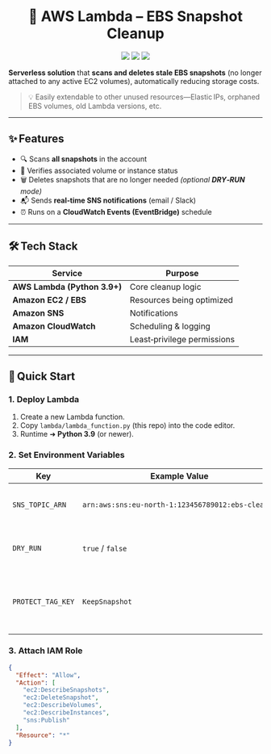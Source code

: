 <h1 align="center">🧹 AWS Lambda – EBS Snapshot Cleanup</h1>

<p align="center">
  <img src="https://img.shields.io/badge/AWS-Lambda-orange?logo=amazon-aws&style=for-the-badge"/>
  <img src="https://img.shields.io/badge/Cost‑Optimization-%F0%9F%92%B2-success?style=for-the-badge"/>
  <img src="https://img.shields.io/github/license/Saadp001/aws-cost-optimizer?style=for-the-badge"/>
</p>

**Serverless solution** that **scans and deletes stale EBS snapshots** (no longer attached to any active EC2 volumes), automatically reducing storage costs.  
> 💡 Easily extendable to other unused resources—Elastic IPs, orphaned EBS volumes, old Lambda versions, etc.

---

## ✨ Features
- 🔍 Scans **all snapshots** in the account  
- 🧠 Verifies associated volume or instance status  
- 🗑️ Deletes snapshots that are no longer needed *(optional **DRY‑RUN** mode)*  
- 📬 Sends **real‑time SNS notifications** (email / Slack)  
- ⏰ Runs on a **CloudWatch Events (EventBridge)** schedule

---

## 🛠️ Tech Stack
| Service | Purpose |
|---------|---------|
| **AWS Lambda (Python 3.9+)** | Core cleanup logic |
| **Amazon EC2 / EBS** | Resources being optimized |
| **Amazon SNS** | Notifications |
| **Amazon CloudWatch** | Scheduling & logging |
| **IAM** | Least‑privilege permissions |

---

## 🚀 Quick Start

### 1. Deploy Lambda
1. Create a new Lambda function.  
2. Copy `lambda/lambda_function.py` (this repo) into the code editor.  
3. Runtime ➜ **Python 3.9** (or newer).

### 2. Set Environment Variables

| Key               | Example Value                                          | Notes                                   |
|-------------------|--------------------------------------------------------|-----------------------------------------|
| `SNS_TOPIC_ARN`   | `arn:aws:sns:eu‑north‑1:123456789012:ebs‑cleanup`      | **Required** – your SNS topic ARN       |
| `DRY_RUN`         | `true` / `false`                                       | `true` → log only, no deletions         |
| `PROTECT_TAG_KEY` | `KeepSnapshot`                                         | Optional. Snapshots with this tag key are skipped |

### 3. Attach IAM Role

```json
{
  "Effect": "Allow",
  "Action": [
    "ec2:DescribeSnapshots",
    "ec2:DeleteSnapshot",
    "ec2:DescribeVolumes",
    "ec2:DescribeInstances",
    "sns:Publish"
  ],
  "Resource": "*"
}

